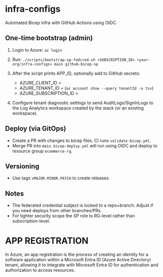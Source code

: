 # infra-configs

Automated Bicep infra with GitHub Actions using OIDC.

## One-time bootstrap (admin)
1. Login to Azure: `az login`
2. Run: `./scripts/bootstrap-sp-fedcred.sh <SUBSCRIPTION_ID> <your-org/infra-configs> main github-bicep-sp`
3. After the script prints APP_ID, optionally add to GitHub secrets:
   - AZURE_CLIENT_ID = <appId>
   - AZURE_TENANT_ID = <tenantId> (`az account show --query tenantId -o tsv`)
   - AZURE_SUBSCRIPTION_ID = <subscriptionId>

4. Configure tenant diagnostic settings to send AuditLogs/SignInLogs to the Log Analytics workspace created by the stack (or an existing workspace).

## Deploy (via GitOps)
- Create a PR with changes to bicep files. CI runs `validate-bicep.yml`.
- Merge PR into `main`. `bicep-deploy.yml` will run using OIDC and deploy to resource group `ecommerce-rg`.

## Versioning
- Use tags `vMAJOR.MINOR.PATCH` to create releases.

## Notes
- The federated credential subject is locked to a repo+branch. Adjust if you need deploys from other branches/PRs.
- For tighter security scope the SP role to RG-level rather than subscription-level.



# APP REGISTRATION
In Azure, an app registration is the process of creating an identity for a software application within a Microsoft Entra ID (Azure Active Directory) tenant, allowing it to integrate with Microsoft Entra ID for authentication and authorization to access resources.